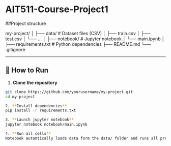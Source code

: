 # AIT511-Course-Project1

##Project structure

my-project/
│
├── data/ # Dataset files (CSV)
│ ├── train.csv
│ ├── test.csv
│ └── ...
│
├── notebook/ # Jupyter notebook
│ └── main.ipynb
│
├── requirements.txt # Python dependencies
├── README.md
└── .gitignore


---

## 🚀 How to Run

1. **Clone the repository**
```bash
git clone https://github.com/yourusername/my-project.git
cd my-project

2. **Install dependencies**
pip install -r requirements.txt

3. **Launch jupyter notebook**
jupyter notebook notebook/main.ipynb

4. **Run all cells**
Notebook automtically loads data form the data/ folder and runs all preprocessing, model trainning and evalutaion steps
